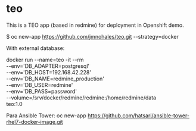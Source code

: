 # teo

This is a TEO app (based in redmine) for deployment in Openshift demo.

$ oc new-app https://github.com/jmnohales/teo.git --strategy=docker

With external database:

docker run --name=teo -it --rm \
  --env='DB_ADAPTER=postgresql' \
  --env='DB_HOST=192.168.42.228' \
  --env='DB_NAME=redmine_production' \
  --env='DB_USER=redmine' \
  --env='DB_PASS=password' \
  --volume=/srv/docker/redmine/redmine:/home/redmine/data \
  teo:1.0
  
  
  Para Ansible Tower:
  oc new-app https://github.com/hatsari/ansible-tower-rhel7-docker-image.git
  
  
